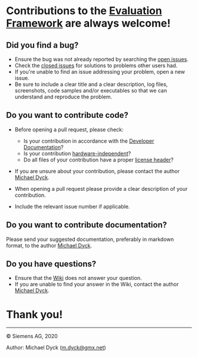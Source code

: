 # Contributions to the [Evaluation Framework](https://github.com/siemens/evaluation-framework) are always welcome! #

## Did you find a bug? ##

* Ensure the bug was not already reported by searching the [open issues](https://github.com/siemens/evaluation-framework/issues?q=is%3Aopen+is%3Aissue).
* Check the [closed issues](https://github.com/siemens/evaluation-framework/issues?q=is%3Aissue+is%3Aclosed) for solutions to problems other users had.
* If you're unable to find an issue addressing your problem, open a new issue.
* Be sure to include a clear title and a clear description, log files, screenshots, code samples and/or executables so that we can understand and reproduce the problem.

## Do you want to contribute code? ##

* Before opening a pull request, please check:
    * Is your contribution in accordance with the [Developer Documentation](https://github.com/siemens/evaluation-framework/wiki)?
    * Is your contribution [hardware-independent](https://github.com/siemens/evaluation-framework/wiki)?
    * Do all files of your contribution have a proper [license header](https://github.com/siemens/evaluation-framework/wiki/License-Header)?

* If you are unsure about your contribution, please contact the author [Michael Dyck](mailto:m.dyck@gmx.net).
* When opening a pull request please provide a clear description of your contribution.
* Include the relevant issue number if applicable.

## Do you want to contribute documentation? ##

Please send your suggested documentation, preferably in markdown format, to the author [Michael Dyck](mailto:m.dyck@gmx.net).

## Do you have questions? ##

* Ensure that the [Wiki](https://github.com/siemens/evaluation-framework/wiki) does not answer your question.
* If you are unable to find your answer in the Wiki, contact the author [Michael Dyck](mailto:m.dyck@gmx.net).

# Thank you! #

---

© Siemens AG, 2020

Author: Michael Dyck (m.dyck@gmx.net)
